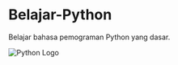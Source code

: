 # Belajar-Python
Belajar bahasa pemograman Python yang dasar.

![Python Logo](https://upload.wikimedia.org/wikipedia/commons/thumb/c/c3/Python-logo-notext.svg/1200px-Python-logo-notext.svg.png)

